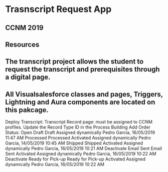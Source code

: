 # Trasnscript Request App

## CCNM 2019

## Resources

## The transcript project allows the student to request the transcript and prerequisites through a digital page.

## All Visualsalesforce classes and pages, Triggers, Lightning and Aura components are located on this pakcage.

Deploy Transcript:
Transcript Record page: must be assigned to CCNM profiles.
Update the Record Type ID in the Process Building
Add Order Status: 
Open	Draft	Draft	Assigned dynamically	Pedro Garcia, 16/05/2019 11:47 AM
Processed	Processed	Activated	Assigned dynamically	Pedro Garcia, 14/05/2019 10:45 AM
Shipped	Shipped	Activated	Assigned dynamically	Pedro Garcia, 16/05/2019 10:21 AM
Deactivate	Email Sent	Email Sent	Activated	Assigned dynamically	Pedro Garcia, 16/05/2019 10:22 AM
Deactivate	Ready for Pick-up	Ready for Pick-up	Activated	Assigned dynamically	Pedro Garcia, 16/05/2019 10:22 AM
